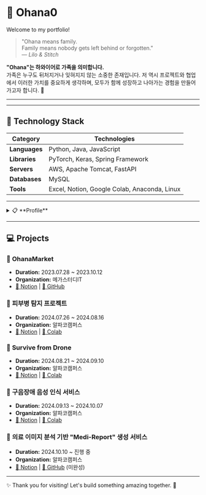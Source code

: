 # 🌟 **Ohana0**  
Welcome to my portfolio!

> "Ohana means family.  
> Family means nobody gets left behind or forgotten."  
> — *Lilo & Stitch*  

**"Ohana"는 하와이어로 가족을 의미합니다.**  
가족은 누구도 뒤처지거나 잊혀지지 않는 소중한 존재입니다. 저 역시 프로젝트와 협업에서 이러한 가치를 중요하게 생각하며, 모두가 함께 성장하고 나아가는 경험을 만들어가고자 합니다. 🚀  

---


---

## 🚀 **Technology Stack**  
| **Category**  | **Technologies**                            |  
|---------------|---------------------------------------------|  
| **Languages** | Python, Java, JavaScript                    |  
| **Libraries** | PyTorch, Keras, Spring Framework            |  
| **Servers**   | AWS, Apache Tomcat, FastAPI                 |  
| **Databases** | MySQL                                       |  
| **Tools**     | Excel, Notion, Google Colab, Anaconda, Linux |  

---

<details>
  <summary>📋 **Profile**</summary>
  
### 🎓 **Education**  
| **기간**            | **학교명**        | **학과**   | **졸업여부**   | **학점**     |  
|---------------------|-------------------|------------|----------------|--------------|  
| 2013.03.02 ~ 2016.02.04 | 배재고등학교      | -          | 졸업           | -            |  
| 2017.03.02 ~ 2023.08.23 | 광운대학교        | 수학과     | 졸업           | 2.48/4.5     |  

---

### 📚 **Training**  
| **기간**               | **기관명**           | **교육명**                           |  
|------------------------|----------------------|--------------------------------------|  
| 2023.04.12 ~ 2023.10.11 | 메가스터디IT         | 웹개발 양성과정 (Java)               |  
| 2024.06.11 ~ 2024.12.12 | ㈜알파코             | [누구나 AI] 딥러닝 부트캠프          |  

---

### 🏅 **Certifications**  
| **자격명**        | **발행기관**            | **취득일**       |  
|-------------------|-------------------------|------------------|  
| SQL 개발자        | 한국데이터베이스진흥원     | 2024.09.20       |  
</details>

---


## 💻 **Projects**  

### 📌 **OhanaMarket**  
- **Duration:** 2023.07.28 ~ 2023.10.12  
- **Organization:** 메가스터디IT  
- [🔗 Notion](https://www.notion.so/Ohana0-55b7703710a741d99ba14092c14a2e51) | [🔗 GitHub](https://github.com/ohana0/ohanaMarket)  

### 📌 **피부병 탐지 프로젝트**  
- **Duration:** 2024.07.26 ~ 2024.08.16  
- **Organization:** 알파코캠퍼스  
- [🔗 Notion](https://www.notion.so/1480813727e68004a69fe1e48a29d6d6?pvs=4) | [🔗 Colab](https://colab.research.google.com/drive/1XL8SQp1DuAhUSQKHsBbB1uyKt31ueS8I?usp=sharing)  

### 📌 **Survive from Drone**  
- **Duration:** 2024.08.21 ~ 2024.09.10  
- **Organization:** 알파코캠퍼스  
- [🔗 Notion](https://www.notion.so/Survive-From-Drone-1480813727e680158494cf36844ec3a6?pvs=4) | [🔗 Colab](https://colab.research.google.com/drive/1JeAToTQqdrfPxI2zz83SSEtjppg6jlp3?usp=sharing)  

### 📌 **구음장애 음성 인식 서비스**  
- **Duration:** 2024.09.13 ~ 2024.10.07  
- **Organization:** 알파코캠퍼스  
- [🔗 Notion](https://www.notion.so/1480813727e68067a7fec1ac54a48af4?pvs=4) | [🔗 Colab](https://colab.research.google.com/drive/1lc1AEUUHgeWD-XqbSK6WUNJv6Rd9l7u6?usp=sharing)  

### 📌 **의료 이미지 분석 기반 "Medi-Report" 생성 서비스**  
- **Duration:** 2024.10.10 ~ 진행 중  
- **Organization:** 알파코캠퍼스  
- [🔗 Notion](https://www.notion.so/552e4a3a237d416cb871ac044728665f?pvs=4) | [🔗 GitHub](https://github.com/ohana0/Alpaco10_Final2) (미완성)  

---

✨ Thank you for visiting! Let's build something amazing together. 🚀  
